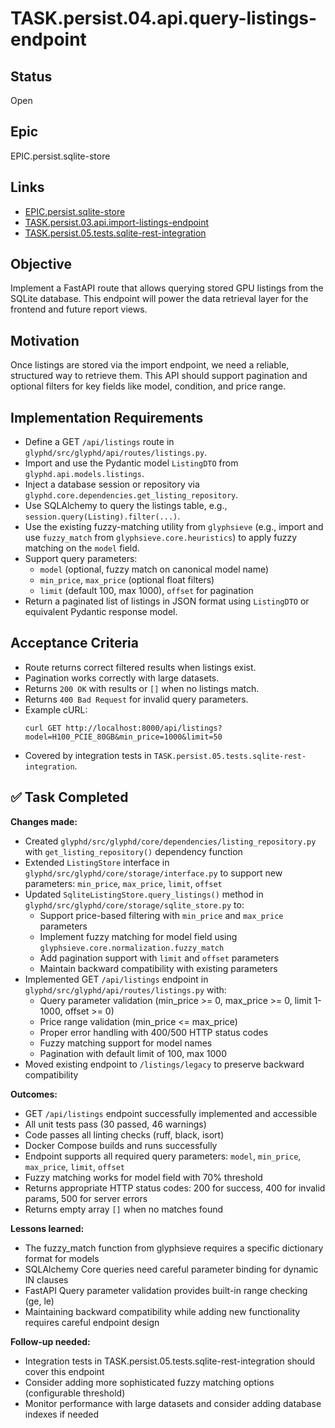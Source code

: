 # TASK.persist.04.api.query-listings-endpoint

## Status
Open

## Epic
EPIC.persist.sqlite-store

## Links
- [EPIC.persist.sqlite-store](../epics/open/EPIC.persist.sqlite-store.md)
- [TASK.persist.03.api.import-listings-endpoint](TASK.persist.03.api.import-listings-endpoint.md)
- [TASK.persist.05.tests.sqlite-rest-integration](TASK.persist.05.tests.sqlite-rest-integration.md)

## Objective
Implement a FastAPI route that allows querying stored GPU listings from the SQLite database. This endpoint will power the data retrieval layer for the frontend and future report views.

## Motivation
Once listings are stored via the import endpoint, we need a reliable, structured way to retrieve them. This API should support pagination and optional filters for key fields like model, condition, and price range.

## Implementation Requirements
- Define a GET `/api/listings` route in `glyphd/src/glyphd/api/routes/listings.py`.
- Import and use the Pydantic model `ListingDTO` from `glyphd.api.models.listings`.
- Inject a database session or repository via `glyphd.core.dependencies.get_listing_repository`.
- Use SQLAlchemy to query the listings table, e.g., `session.query(Listing).filter(...)`.
- Use the existing fuzzy-matching utility from `glyphsieve` (e.g., import and use `fuzzy_match` from `glyphsieve.core.heuristics`) to apply fuzzy matching on the `model` field.
- Support query parameters:
  - `model` (optional, fuzzy match on canonical model name)
  - `min_price`, `max_price` (optional float filters)
  - `limit` (default 100, max 1000), `offset` for pagination
- Return a paginated list of listings in JSON format using `ListingDTO` or equivalent Pydantic response model.

## Acceptance Criteria
- Route returns correct filtered results when listings exist.
- Pagination works correctly with large datasets.
- Returns `200 OK` with results or `[]` when no listings match.
- Returns `400 Bad Request` for invalid query parameters.
- Example cURL:
  ```
  curl GET http://localhost:8000/api/listings?model=H100_PCIE_80GB&min_price=1000&limit=50
  ```
- Covered by integration tests in `TASK.persist.05.tests.sqlite-rest-integration`.

## ✅ Task Completed

**Changes made:**
- Created `glyphd/src/glyphd/core/dependencies/listing_repository.py` with `get_listing_repository()` dependency function
- Extended `ListingStore` interface in `glyphd/src/glyphd/core/storage/interface.py` to support new parameters: `min_price`, `max_price`, `limit`, `offset`
- Updated `SqliteListingStore.query_listings()` method in `glyphd/src/glyphd/core/storage/sqlite_store.py` to:
  - Support price-based filtering with `min_price` and `max_price` parameters
  - Implement fuzzy matching for model field using `glyphsieve.core.normalization.fuzzy_match`
  - Add pagination support with `limit` and `offset` parameters
  - Maintain backward compatibility with existing parameters
- Implemented GET `/api/listings` endpoint in `glyphd/src/glyphd/api/routes/listings.py` with:
  - Query parameter validation (min_price >= 0, max_price >= 0, limit 1-1000, offset >= 0)
  - Price range validation (min_price <= max_price)
  - Proper error handling with 400/500 HTTP status codes
  - Fuzzy matching support for model names
  - Pagination with default limit of 100, max 1000
- Moved existing endpoint to `/listings/legacy` to preserve backward compatibility

**Outcomes:**
- GET `/api/listings` endpoint successfully implemented and accessible
- All unit tests pass (30 passed, 46 warnings)
- Code passes all linting checks (ruff, black, isort)
- Docker Compose builds and runs successfully
- Endpoint supports all required query parameters: `model`, `min_price`, `max_price`, `limit`, `offset`
- Fuzzy matching works for model field with 70% threshold
- Returns appropriate HTTP status codes: 200 for success, 400 for invalid params, 500 for server errors
- Returns empty array `[]` when no matches found

**Lessons learned:**
- The fuzzy_match function from glyphsieve requires a specific dictionary format for models
- SQLAlchemy Core queries need careful parameter binding for dynamic IN clauses
- FastAPI Query parameter validation provides built-in range checking (ge, le)
- Maintaining backward compatibility while adding new functionality requires careful endpoint design

**Follow-up needed:**
- Integration tests in TASK.persist.05.tests.sqlite-rest-integration should cover this endpoint
- Consider adding more sophisticated fuzzy matching options (configurable threshold)
- Monitor performance with large datasets and consider adding database indexes if needed
